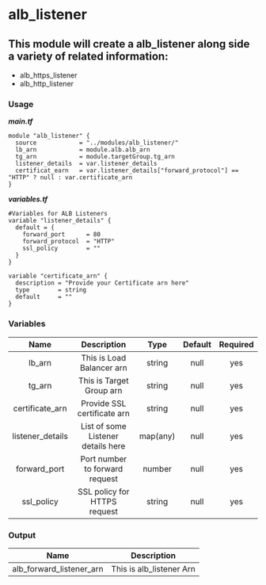 # alb_listener

## This module will create a alb_listener along side a variety of related information:
 - alb_https_listener
 - alb_http_listener

### Usage
***main.tf***
```hcl
module "alb_listener" {
  source            = "../modules/alb_listener/"
  lb_arn            = module.alb.alb_arn
  tg_arn            = module.targetGroup.tg_arn
  listener_details  = var.listener_details
  certificat_earn   = var.listener_details["forward_protocol"] == "HTTP" ? null : var.certificate_arn
}
```

***variables.tf***
```hcl
#Variables for ALB Listeners
variable "listener_details" {
  default = {
    forward_port      = 80
    forward_protocol  = "HTTP"
    ssl_policy        = ""
  }
}

variable "certificate_arn" {
  description = "Provide your Certificate arn here"
  type        = string
  default     = ""
}
```

### Variables


| Name  |  Description  | Type | Default | Required |
| :-------------:  | :-------------: | :-------------: |  :-----------:  | :-------------: | 
| lb_arn  |  This is Load Balancer arn  | string  | null  | yes  | 
| tg_arn  | This is Target Group arn  |  string  | null  | yes  |
| certificate_arn  |  Provide SSL certificate arn  | string  |  null  | yes  |
| listener_details  |  List of some Listener details here  |  map(any)  |  null  | yes  | 
| forward_port  |  Port number to forward request  | number  |  null  | yes  |
| ssl_policy  |  SSL policy for HTTPS request  |  string  | null  | yes  |



### Output


| Name | Description |
| :-----: | :-----------: |
| alb_forward_listener_arn | This is alb_listener Arn |

